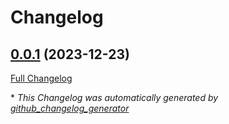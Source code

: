 # Changelog

## [0.0.1](https://github.com/buluma/ansible-role-bareos_webui/tree/0.0.1) (2023-12-23)

[Full Changelog](https://github.com/buluma/ansible-role-bareos_webui/compare/5f43ffbfb63530ddab95dff5ab294b545b95355c...0.0.1)



\* *This Changelog was automatically generated by [github_changelog_generator](https://github.com/github-changelog-generator/github-changelog-generator)*
